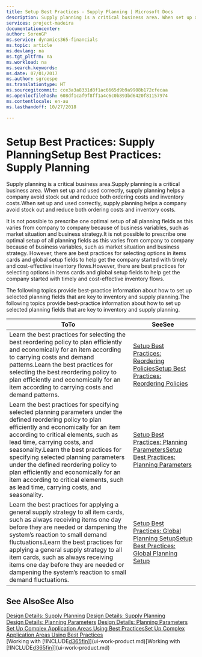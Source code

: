 ```yaml
---
title: Setup Best Practices - Supply Planning | Microsoft Docs
description: Supply planning is a critical business area. When set up and used correctly, supply planning helps a company avoid stock out and reduce both ordering costs and inventory costs.
services: project-madeira
documentationcenter: 
author: SorenGP
ms.service: dynamics365-financials
ms.topic: article
ms.devlang: na
ms.tgt_pltfrm: na
ms.workload: na
ms.search.keywords: 
ms.date: 07/01/2017
ms.author: sgroespe
ms.translationtype: HT
ms.sourcegitcommit: cce3a3a8331d8f1ac6665d9b9a9908b172cfecaa
ms.openlocfilehash: 608df1caf9f8ff1a4c6c0b893bd6420f81157974
ms.contentlocale: en-au
ms.lasthandoff: 10/27/2018

---
```

# <a name="setup-best-practices-supply-planning"></a><span data-ttu-id="1b4a8-104">Setup Best Practices: Supply Planning</span><span class="sxs-lookup"><span data-stu-id="1b4a8-104">Setup Best Practices: Supply Planning</span></span>
<span data-ttu-id="1b4a8-105">Supply planning is a critical business area.</span><span class="sxs-lookup"><span data-stu-id="1b4a8-105">Supply planning is a critical business area.</span></span> <span data-ttu-id="1b4a8-106">When set up and used correctly, supply planning helps a company avoid stock out and reduce both ordering costs and inventory costs.</span><span class="sxs-lookup"><span data-stu-id="1b4a8-106">When set up and used correctly, supply planning helps a company avoid stock out and reduce both ordering costs and inventory costs.</span></span>  

 <span data-ttu-id="1b4a8-107">It is not possible to prescribe one optimal setup of all planning fields as this varies from company to company because of business variables, such as market situation and business strategy.</span><span class="sxs-lookup"><span data-stu-id="1b4a8-107">It is not possible to prescribe one optimal setup of all planning fields as this varies from company to company because of business variables, such as market situation and business strategy.</span></span> <span data-ttu-id="1b4a8-108">However, there are best practices for selecting options in items cards and global setup fields to help get the company started with timely and cost-effective inventory flows.</span><span class="sxs-lookup"><span data-stu-id="1b4a8-108">However, there are best practices for selecting options in items cards and global setup fields to help get the company started with timely and cost-effective inventory flows.</span></span>  

 <span data-ttu-id="1b4a8-109">The following topics provide best-practice information about how to set up selected planning fields that are key to inventory and supply planning.</span><span class="sxs-lookup"><span data-stu-id="1b4a8-109">The following topics provide best-practice information about how to set up selected planning fields that are key to inventory and supply planning.</span></span>  

|<span data-ttu-id="1b4a8-110">**To**</span><span class="sxs-lookup"><span data-stu-id="1b4a8-110">**To**</span></span>|<span data-ttu-id="1b4a8-111">**See**</span><span class="sxs-lookup"><span data-stu-id="1b4a8-111">**See**</span></span>|  
|------------|-------------|  
|<span data-ttu-id="1b4a8-112">Learn the best practices for selecting the best reordering policy to plan efficiently and economically for an item according to carrying costs and demand patterns.</span><span class="sxs-lookup"><span data-stu-id="1b4a8-112">Learn the best practices for selecting the best reordering policy to plan efficiently and economically for an item according to carrying costs and demand patterns.</span></span>|[<span data-ttu-id="1b4a8-113">Setup Best Practices: Reordering Policies</span><span class="sxs-lookup"><span data-stu-id="1b4a8-113">Setup Best Practices: Reordering Policies</span></span>](setup-best-practices-reordering-policies.md)|  
|<span data-ttu-id="1b4a8-114">Learn the best practices for specifying selected planning parameters under the defined reordering policy to plan efficiently and economically for an item according to critical elements, such as lead time, carrying costs, and seasonality.</span><span class="sxs-lookup"><span data-stu-id="1b4a8-114">Learn the best practices for specifying selected planning parameters under the defined reordering policy to plan efficiently and economically for an item according to critical elements, such as lead time, carrying costs, and seasonality.</span></span>|[<span data-ttu-id="1b4a8-115">Setup Best Practices: Planning Parameters</span><span class="sxs-lookup"><span data-stu-id="1b4a8-115">Setup Best Practices: Planning Parameters</span></span>](setup-best-practices-planning-parameters.md)|  
|<span data-ttu-id="1b4a8-116">Learn the best practices for applying a general supply strategy to all item cards, such as always receiving items one day before they are needed or dampening the system’s reaction to small demand fluctuations.</span><span class="sxs-lookup"><span data-stu-id="1b4a8-116">Learn the best practices for applying a general supply strategy to all item cards, such as always receiving items one day before they are needed or dampening the system’s reaction to small demand fluctuations.</span></span>|[<span data-ttu-id="1b4a8-117">Setup Best Practices: Global Planning Setup</span><span class="sxs-lookup"><span data-stu-id="1b4a8-117">Setup Best Practices: Global Planning Setup</span></span>](setup-best-practices-global-planning-setup.md)|  

## <a name="see-also"></a><span data-ttu-id="1b4a8-118">See Also</span><span class="sxs-lookup"><span data-stu-id="1b4a8-118">See Also</span></span>  
 <span data-ttu-id="1b4a8-119">[Design Details: Supply Planning](design-details-supply-planning.md) </span><span class="sxs-lookup"><span data-stu-id="1b4a8-119">[Design Details: Supply Planning](design-details-supply-planning.md) </span></span>  
 <span data-ttu-id="1b4a8-120">[Design Details: Planning Parameters](design-details-planning-parameters.md) </span><span class="sxs-lookup"><span data-stu-id="1b4a8-120">[Design Details: Planning Parameters](design-details-planning-parameters.md) </span></span>  
 [<span data-ttu-id="1b4a8-121">Set Up Complex Application Areas Using Best Practices</span><span class="sxs-lookup"><span data-stu-id="1b4a8-121">Set Up Complex Application Areas Using Best Practices</span></span>](set-up-complex-application-areas-using-best-practices.md)  
 <span data-ttu-id="1b4a8-122">[Working with [!INCLUDE[d365fin](includes/d365fin_md.md)]](ui-work-product.md)</span><span class="sxs-lookup"><span data-stu-id="1b4a8-122">[Working with [!INCLUDE[d365fin](includes/d365fin_md.md)]](ui-work-product.md)</span></span>

